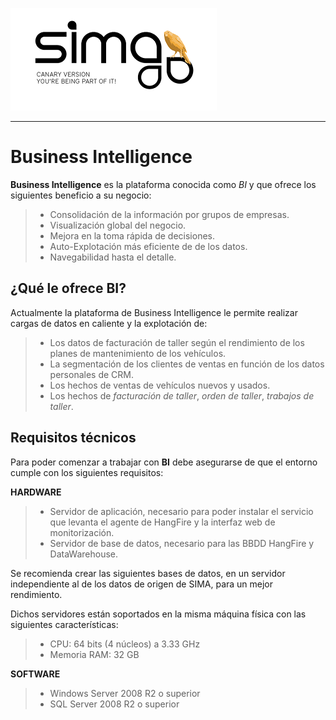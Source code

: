 ![sima2](images/es-ES_simacanaryversionbn.png)  
  
---  

# Business Intelligence  

**Business Intelligence** es la plataforma conocida como _BI_ y que ofrece los siguientes beneficio a su negocio:    

> - Consolidación de la información por grupos de empresas.  
> - Visualización global del negocio.  
> - Mejora en la toma rápida de decisiones.  
> - Auto-Explotación más eficiente de de los datos.  
> - Navegabilidad hasta el detalle.  


## ¿Qué le ofrece BI?  

Actualmente la plataforma de Business Intelligence le permite realizar cargas de datos en caliente y la explotación de:  

   
>  - Los datos de facturación de taller según el rendimiento de los planes de mantenimiento de los vehículos.
> - La segmentación de los clientes de ventas en función de los datos personales de CRM. 
> - Los hechos de ventas de vehículos nuevos y usados.  
> - Los hechos de _facturación de taller_, _orden de taller_, _trabajos de taller_.   



## Requisitos técnicos  

Para poder comenzar a trabajar con **BI** debe asegurarse de que el entorno cumple con los siguientes requisitos:  


**HARDWARE**  

 > - Servidor de aplicación, necesario para poder instalar el servicio que levanta el agente de HangFire y la interfaz web de monitorización.  
>  - Servidor de base de datos, necesario para las BBDD HangFire y DataWarehouse.   

Se recomienda crear las siguientes bases de datos, en un servidor independiente al de los datos de origen de SIMA, para un mejor rendimiento.  

Dichos servidores están soportados en la misma máquina física con las siguientes características:

> - CPU: 64 bits (4 núcleos) a 3.33 GHz
 > - Memoria RAM: 32 GB


**SOFTWARE**  

 > - Windows Server 2008 R2 o superior
 > - SQL Server 2008 R2 o superior



